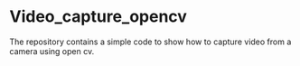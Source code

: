 # Video_capture_opencv
The repository contains a simple code to show how to capture video from a camera using open cv.
